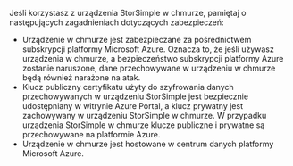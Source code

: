 <!--alkohli 02/21/2017 cloud appliance security-->

Jeśli korzystasz z urządzenia StorSimple w chmurze, pamiętaj o następujących zagadnieniach dotyczących zabezpieczeń:

* Urządzenie w chmurze jest zabezpieczane za pośrednictwem subskrypcji platformy Microsoft Azure. Oznacza to, że jeśli używasz urządzenia w chmurze, a bezpieczeństwo subskrypcji platformy Azure zostanie naruszone, dane przechowywane w urządzeniu w chmurze będą również narażone na atak.
* Klucz publiczny certyfikatu użyty do szyfrowania danych przechowywanych w urządzeniu StorSimple jest bezpiecznie udostępniany w witrynie Azure Portal, a klucz prywatny jest zachowywany w urządzeniu StorSimple w chmurze. W przypadku urządzenia StorSimple w chmurze klucze publiczne i prywatne są przechowywane na platformie Azure.
* Urządzenie w chmurze jest hostowane w centrum danych platformy Microsoft Azure.

